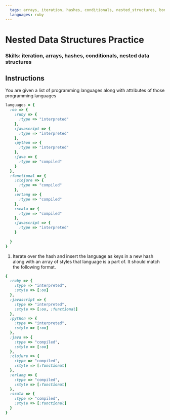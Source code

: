 ```yaml
---
  tags: arrays, iteration, hashes, conditionals, nested_structures, bonus
  languages: ruby
---
```


# Nested Data Structures Practice

### Skills: iteration, arrays, hashes, conditionals, nested data structures

## Instructions

You are given a list of programming languages along with attributes of those programming languages

```ruby
languages = {
  :oo => {
    :ruby => {
      :type => "interpreted"
    },
    :javascript => {
      :type => "interpreted"
    },
    :python => {
      :type => "interpreted"
    },
    :java => {
      :type => "compiled"
    }
  },
  :functional => {
    :clojure => {
      :type => "compiled"
    },
    :erlang => {
      :type => "compiled"
    },
    :scala => {
      :type => "compiled"
    },
    :javascript => {
      :type => "interpreted"
    }
 
  }
}
```

1. Iterate over the hash and insert the language as keys in a new hash along with an array of styles that language is a part of.  It should match the following format.

```ruby
{
  :ruby => {
    :type => "interpreted",
    :style => [:oo]
  },
  :javascript => {
    :type => "interpreted",
    :style => [:oo, :functional]
  },
  :python => {
    :type => "interpreted",
    :style => [:oo]
  },
  :java => {
    :type => "compiled",
    :style => [:oo]
  },
  :clojure => {
    :type => "compiled",
    :style => [:functional]
  },
  :erlang => {
    :type => "compiled",
    :style => [:functional]
  },
  :scala => {
    :type => "compiled",
    :style => [:functional]
  }
}
```
